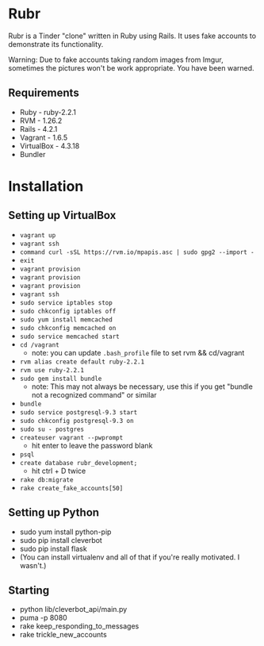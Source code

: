 # Rubr

Rubr is a Tinder "clone" written in Ruby using Rails. It uses fake accounts to demonstrate its functionality.

Warning: Due to fake accounts taking random images from Imgur, sometimes the pictures won't be work appropriate. You have been warned.

## Requirements
- Ruby - ruby-2.2.1
- RVM - 1.26.2
- Rails - 4.2.1
- Vagrant - 1.6.5
- VirtualBox - 4.3.18
- Bundler

# Installation

## Setting up VirtualBox
- `vagrant up`
- `vagrant ssh`
- `command curl -sSL https://rvm.io/mpapis.asc | sudo gpg2 --import -`
- `exit`
- `vagrant provision`
- `vagrant provision`
- `vagrant provision`
- `vagrant ssh`
- `sudo service iptables stop`
- `sudo chkconfig iptables off`
- `sudo yum install memcached`
- `sudo chkconfig memcached on`
- `sudo service memcached start`
- `cd /vagrant`
  - note: you can update `.bash_profile` file to set rvm && cd/vagrant
- `rvm alias create default ruby-2.2.1`
- `rvm use ruby-2.2.1`
- `sudo gem install bundle`
  - note: This may not always be necessary, use this if you get "bundle not a recognized command" or similar
- `bundle`
- `sudo service postgresql-9.3 start`
- `sudo chkconfig postgresql-9.3 on`
- `sudo su - postgres`
- `createuser vagrant --pwprompt`
  - hit enter to leave the password blank
- `psql`
- `create database rubr_development;`
  - hit ctrl + D twice
- `rake db:migrate`
- `rake create_fake_accounts[50]`

## Setting up Python
- sudo yum install python-pip
- sudo pip install cleverbot
- sudo pip install flask
- (You can install virtualenv and all of that if you're really motivated. I wasn't.)


## Starting
- python lib/cleverbot_api/main.py
- puma -p 8080
- rake keep_responding_to_messages
- rake trickle_new_accounts
